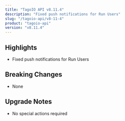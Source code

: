 ```yaml
---
title: "TagoIO API v8.11.4"
description: "Fixed push notifications for Run Users"
slug: "/tagoio-api/v8-11-4"
product: "tagoio-api"
version: "v8.11.4"
---
```


## Highlights

- Fixed push notifications for Run Users

## Breaking Changes

- None

## Upgrade Notes

- No special actions required
